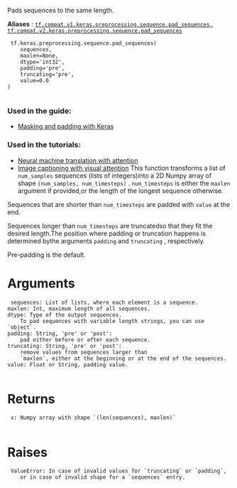 Pads sequences to the same length.

**Aliases** : [ `tf.compat.v1.keras.preprocessing.sequence.pad_sequences` ](/api_docs/python/tf/keras/preprocessing/sequence/pad_sequences), [ `tf.compat.v2.keras.preprocessing.sequence.pad_sequences` ](/api_docs/python/tf/keras/preprocessing/sequence/pad_sequences)

```
 tf.keras.preprocessing.sequence.pad_sequences(
    sequences,
    maxlen=None,
    dtype='int32',
    padding='pre',
    truncating='pre',
    value=0.0
)
 
```

### Used in the guide:
- [Masking and padding with Keras](https://tensorflow.google.cn/guide/keras/masking_and_padding)


### Used in the tutorials:
- [Neural machine translation with attention](https://tensorflow.google.cn/tutorials/text/nmt_with_attention)
- [Image captioning with visual attention](https://tensorflow.google.cn/tutorials/text/image_captioning)
This function transforms a list of `num_samples`  sequences (lists of integers)into a 2D Numpy array of shape  `(num_samples, num_timesteps)` . `num_timesteps`  is either the  `maxlen`  argument if provided,or the length of the longest sequence otherwise.

Sequences that are shorter than  `num_timesteps` are padded with  `value`  at the end.

Sequences longer than  `num_timesteps`  are truncatedso that they fit the desired length.The position where padding or truncation happens is determined bythe arguments  `padding`  and  `truncating` , respectively.

Pre-padding is the default.

# Arguments


```
 sequences: List of lists, where each element is a sequence.
maxlen: Int, maximum length of all sequences.
dtype: Type of the output sequences.
    To pad sequences with variable length strings, you can use `object`.
padding: String, 'pre' or 'post':
    pad either before or after each sequence.
truncating: String, 'pre' or 'post':
    remove values from sequences larger than
    `maxlen`, either at the beginning or at the end of the sequences.
value: Float or String, padding value.
 
```

# Returns


```
 x: Numpy array with shape `(len(sequences), maxlen)`
 
```

# Raises


```
 ValueError: In case of invalid values for `truncating` or `padding`,
    or in case of invalid shape for a `sequences` entry.
 
```


